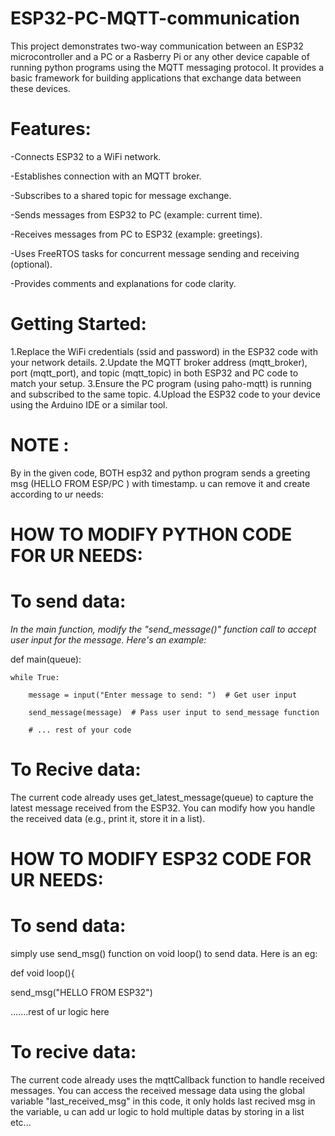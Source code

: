# ESP32-PC-MQTT-communication
This project demonstrates two-way communication between an ESP32 microcontroller and a PC or a Rasberry Pi or any other device capable of running python programs using the MQTT messaging protocol. 
It provides a basic framework for building applications that exchange data between these devices.

# Features:
-Connects ESP32 to a WiFi network.

-Establishes connection with an MQTT broker.

-Subscribes to a shared topic for message exchange.

-Sends messages from ESP32 to PC (example: current time).

-Receives messages from PC to ESP32 (example: greetings).

-Uses FreeRTOS tasks for concurrent message sending and receiving (optional).

-Provides comments and explanations for code clarity.

# Getting Started:

1.Replace the WiFi credentials (ssid and password) in the ESP32 code with your network details.
2.Update the MQTT broker address (mqtt_broker), port (mqtt_port), and topic (mqtt_topic) in both ESP32 and PC code to match your setup.
3.Ensure the PC program (using paho-mqtt) is running and subscribed to the same topic.
4.Upload the ESP32 code to your device using the Arduino IDE or a similar tool.

# NOTE :
By in the given code, BOTH esp32 and python program sends a greeting msg (HELLO FROM ESP/PC ) with timestamp. u can remove it and create according to ur needs:

# HOW TO MODIFY PYTHON CODE FOR UR NEEDS:
# To send data:
*In the main function, modify the "send_message()" function call to accept user input for the message. Here's an example:*

def main(queue):

    while True:
    
        message = input("Enter message to send: ")  # Get user input
        
        send_message(message)  # Pass user input to send_message function
        
        # ... rest of your code


# To Recive data:
The current code already uses get_latest_message(queue) to capture the latest message received from the ESP32. You can modify how you handle the received data (e.g., print it, store it in a list).

# HOW TO MODIFY ESP32 CODE FOR UR NEEDS:
# To send data:
simply use send_msg() function on void loop() to send data. Here is an eg:

def void loop(){

  send_msg("HELLO FROM ESP32")
  
 .......rest of ur logic here

# To recive data:
The current code already uses the mqttCallback function to handle received messages. You can access the received message data using the global variable "last_received_msg"
 in this code, it only holds last recived msg in the variable, u can add ur logic to hold multiple datas by storing in a list etc...
 
